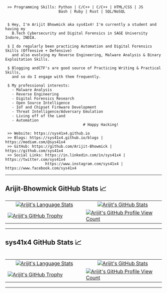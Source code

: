 ```
 >> Programming Skills: Python | C/C++ | C/C++ | HTML/CSS | JS 
                        Bash | Ruby | Rust | SQL/NoSQL
	

 $ Hey, I'm Arijit Bhowmick aka sys41x4! I'm currently a student and having my
   B.Tech Cybersecurity and Digital Forensics in SAGE University Indore, INDIA.

 $ I do regularly been practicing Automation and Digital Forensics Skills (Offensive + Defensive)
   and also evolving my Reverse Engineering, Malware Analysis & Binary Exploitation Skills.
                        
 $ Blogging andCTF's are good source of Practicing Writing & Practical Skills,
   and so do I engage with them frequently.
                                                                      
 $ My professional interests:                                                                    
   - Malware Analysis
   - Reverse Engineering
   - Digital Forensics Research
   - Open Source Intelligence
   - IoT and Chipset Firmware Development 
   - Threat Intelligence/Adversary Emulation 
   - Living off of the Land                                                                       
   - Automation
                                   # Happy Hacking! 

 >> Website: https://sys41x4.github.io
 >> Blogs: https://sys41x4.github.io/blogs | https://medium.com/@sys41x4 
 >> GitHub: https://github.com/Arijit-Bhowmick | https://github.com/sys41x4 
 >> Social Links: https://in.linkedin.com/in/sys41x4 | https://twitter.com/sys41x4
                  https://www.instagram.com/sys41x4 | https://www.facebook.com/sys41x4

```
---

<body>
<h2 align="left">Arijit-Bhowmick GitHub Stats 📈</h2>

<div align="center">
  <table width="100%">
    <tbody>
      <tr>
        <td width="50%" style="border: none !important;">
        <div align="center" width="100%">
          <a href="https://github.com/Arijit-Bhowmick">
            <img src="https://github-readme-stats.vercel.app/api/top-langs/?username=Arijit-Bhowmick&layout=compact&langs_count=10&theme=codeSTACKr" alt="Arijit's Language Stats" vertical-align="middle"/>
          </a>
        </div>
        </td>
        <td width="50%" style="border: none !important;">
        <div align="center" width="100%">
          <a href="https://github.com/Arijit-Bhowmick">
            <img src="https://github-readme-stats.vercel.app/api?username=Arijit-Bhowmick&show_icons=true&count_private=true&theme=codeSTACKr" alt="Arijit's GitHub Stats" vertical-align="middle"/>
          </a>
        </div>
        </td>
      </tr>
    <tr>
      <td>
        <a href="https://github.com/Arijit-Bhowmick">
          <img src="https://github-profile-trophy.vercel.app/?username=Arijit-Bhowmick&theme=matrix&no-frame=true&rank=SECRET,SSS,SS,S,AAA,AA,A,B)" alt="Arijit's GitHub Trophy" vertical-align="middle"/>
        </a>
      </td>
      <td>
        <a href="https://github.com/Arijit-Bhowmick">
	  <img src="https://komarev.com/ghpvc/?username=Arijit-Bhowmick" alt="Arijit's GitHub Profile View Count" vertical-align="middle"/>
	</a>
      </td>
    </tr>
    </tbody>
  <table>
	  
<div>
  
---
  
<h2 align="left">sys41x4 GitHub Stats 📈</h2>
  
<div align="center">
  <table width="100%">
    <tbody>
      <tr>
        <td width="50%" style="border: none !important;">
        <div align="center" width="100%">
          <a href="https://github.com/sys41x4">
            <img src="https://github-readme-stats.vercel.app/api/top-langs/?username=sys41x4&layout=compact&langs_count=10&theme=codeSTACKr" alt="Arijit's Language Stats" vertical-align="middle"/>
          </a>
        </div>
        </td>
        <td width="50%" style="border: none !important;">
        <div align="center" width="100%">
          <a href="https://github.com/sys41x4">
            <img src="https://github-readme-stats.vercel.app/api?username=sys41x4&show_icons=true&count_private=true&theme=codeSTACKr" alt="Arijit's GitHub Stats" vertical-align="middle"/>
          </a>
        </div>
        </td>
      </tr>
    <tr>
      <td>
        <a href="https://github.com/sys41x4">
          <img src="https://github-profile-trophy.vercel.app/?username=sys41x4&theme=matrix&no-frame=true&rank=SECRET,SSS,SS,S,AAA,AA,A,B)" alt="Arijit's GitHub Trophy" vertical-align="middle"/>
        </a>
      </td>
      <td>
        <a href="https://github.com/sys41x4">
	  <img src="https://komarev.com/ghpvc/?username=sys41x4" alt="Arijit's GitHub Profile View Count" vertical-align="middle"/>
	</a>
      </td>
    </tr>
    </tbody>
  <table>
	  
<div>
  </body>
  
---
